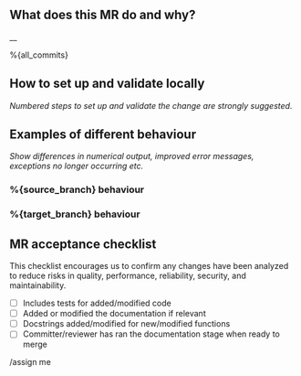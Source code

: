 ## What does this MR do and why?

__

<!--
Describe in detail what your merge request does and why.

Please keep this description updated with any discussion that takes place so
that reviewers can understand your intent. Keeping the description updated is
especially important if they didn't participate in the discussion.
-->

%{all_commits}

## How to set up and validate locally

_Numbered steps to set up and validate the change are strongly suggested._

<!--
Example below:

1. Use this commit hash of finesse: <EXAMPLE_COMMIT>
2. Run the following python snippet:
    ```python
    from finesse import model

    model = Model()
    model.parse(<katscript>)
    model.run()
    ```
3. Ensure model runs without exceptions
-->

## Examples of different behaviour

_Show differences in numerical output, improved error messages, exceptions no longer occurring etc._

### %{source_branch} behaviour

### %{target_branch} behaviour


## MR acceptance checklist

This checklist encourages us to confirm any changes have been analyzed to reduce risks in quality, performance, reliability, security, and maintainability.

* [ ] Includes tests for added/modified code
* [ ] Added or modified the documentation if relevant
* [ ] Docstrings added/modified for new/modified functions
* [ ] Committer/reviewer has ran the documentation stage when ready to merge

/assign me
